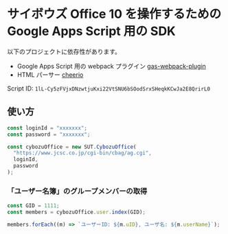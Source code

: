 # サイボウズ Office 10 を操作するための Google Apps Script 用の SDK

以下のプロジェクトに依存性があります。

- Google Apps Script 用の webpack プラグイン [gas-webpack-plugin](https://github.com/fossamagna/gas-webpack-plugin)
- HTML パーサー [cheerio](https://github.com/cheeriojs/cheerio)

Script ID: `1lL-Cy5zFVjxDNzwtjuKxi22VtSNU6bSOodSrxSHeqkKCwJa2E8QrirL0`

## 使い方

```js
const loginId = "xxxxxxx";
const password = "xxxxxxx";

const cybozuOffice = new SUT.CybozuOffice(
  "https://www.jcsc.co.jp/cgi-bin/cbag/ag.cgi",
  loginId,
  password
);
```

### 「ユーザー名簿」のグループメンバーの取得

```js
const GID = 1111;
const members = cybozuOffice.user.index(GID);

members.forEach((m) => `ユーザーID: ${m.uID}, ユーザ名: ${m.userName}`);
```
